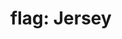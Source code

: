 ---
layout: flags
title: "flag: Jersey"
emoji: flag_jersey
permalink: 🇯🇪.html
image: assets/img/3moji/flag_jersey.png
---